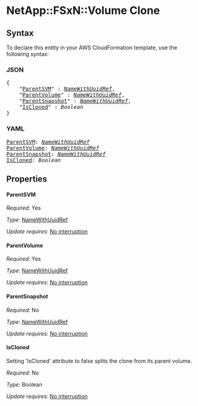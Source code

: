 # NetApp::FSxN::Volume Clone

## Syntax

To declare this entity in your AWS CloudFormation template, use the following syntax:

### JSON

<pre>
{
    "<a href="#parentsvm" title="ParentSVM">ParentSVM</a>" : <i><a href="namewithuuidref.md">NameWithUuidRef</a></i>,
    "<a href="#parentvolume" title="ParentVolume">ParentVolume</a>" : <i><a href="namewithuuidref.md">NameWithUuidRef</a></i>,
    "<a href="#parentsnapshot" title="ParentSnapshot">ParentSnapshot</a>" : <i><a href="namewithuuidref.md">NameWithUuidRef</a></i>,
    "<a href="#iscloned" title="IsCloned">IsCloned</a>" : <i>Boolean</i>
}
</pre>

### YAML

<pre>
<a href="#parentsvm" title="ParentSVM">ParentSVM</a>: <i><a href="namewithuuidref.md">NameWithUuidRef</a></i>
<a href="#parentvolume" title="ParentVolume">ParentVolume</a>: <i><a href="namewithuuidref.md">NameWithUuidRef</a></i>
<a href="#parentsnapshot" title="ParentSnapshot">ParentSnapshot</a>: <i><a href="namewithuuidref.md">NameWithUuidRef</a></i>
<a href="#iscloned" title="IsCloned">IsCloned</a>: <i>Boolean</i>
</pre>

## Properties

#### ParentSVM

_Required_: Yes

_Type_: <a href="namewithuuidref.md">NameWithUuidRef</a>

_Update requires_: [No interruption](https://docs.aws.amazon.com/AWSCloudFormation/latest/UserGuide/using-cfn-updating-stacks-update-behaviors.html#update-no-interrupt)

#### ParentVolume

_Required_: Yes

_Type_: <a href="namewithuuidref.md">NameWithUuidRef</a>

_Update requires_: [No interruption](https://docs.aws.amazon.com/AWSCloudFormation/latest/UserGuide/using-cfn-updating-stacks-update-behaviors.html#update-no-interrupt)

#### ParentSnapshot

_Required_: No

_Type_: <a href="namewithuuidref.md">NameWithUuidRef</a>

_Update requires_: [No interruption](https://docs.aws.amazon.com/AWSCloudFormation/latest/UserGuide/using-cfn-updating-stacks-update-behaviors.html#update-no-interrupt)

#### IsCloned

Setting 'IsCloned' attribute to false splits the clone from its parent volume.

_Required_: No

_Type_: Boolean

_Update requires_: [No interruption](https://docs.aws.amazon.com/AWSCloudFormation/latest/UserGuide/using-cfn-updating-stacks-update-behaviors.html#update-no-interrupt)

